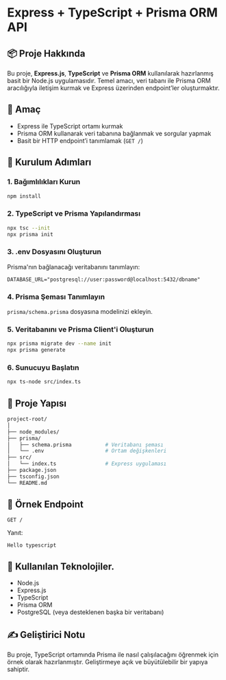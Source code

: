 # Express + TypeScript + Prisma ORM API

## 📦 Proje Hakkında

Bu proje, **Express.js**, **TypeScript** ve **Prisma ORM** kullanılarak hazırlanmış basit bir Node.js uygulamasıdır. Temel amacı, veri tabanı ile Prisma ORM aracılığıyla iletişim kurmak ve Express üzerinden endpoint’ler oluşturmaktır.

## 🎯 Amaç

- Express ile TypeScript ortamı kurmak
- Prisma ORM kullanarak veri tabanına bağlanmak ve sorgular yapmak
- Basit bir HTTP endpoint’i tanımlamak (`GET /`)

## 🔧 Kurulum Adımları

### 1. Bağımlılıkları Kurun

```bash
npm install
```

### 2. TypeScript ve Prisma Yapılandırması

```bash
npx tsc --init
npx prisma init
```

### 3. .env Dosyasını Oluşturun

Prisma'nın bağlanacağı veritabanını tanımlayın:

```
DATABASE_URL="postgresql://user:password@localhost:5432/dbname"
```

### 4. Prisma Şeması Tanımlayın

`prisma/schema.prisma` dosyasına modelinizi ekleyin.

### 5. Veritabanını ve Prisma Client'i Oluşturun

```bash
npx prisma migrate dev --name init
npx prisma generate
```

### 6. Sunucuyu Başlatın

```bash
npx ts-node src/index.ts
```

## 📁 Proje Yapısı

```bash
project-root/
│
├── node_modules/
├── prisma/
│   ├── schema.prisma           # Veritabanı şeması
│   └── .env                    # Ortam değişkenleri
├── src/
│   └── index.ts                # Express uygulaması
├── package.json
├── tsconfig.json
└── README.md
```

## 🚀 Örnek Endpoint

```http
GET /
```
Yanıt:
```
Hello typescript
```

## 🧠 Kullanılan Teknolojiler.

- Node.js
- Express.js
- TypeScript
- Prisma ORM
- PostgreSQL (veya desteklenen başka bir veritabanı)

## ✍️ Geliştirici Notu

Bu proje, TypeScript ortamında Prisma ile nasıl çalışılacağını öğrenmek için örnek olarak hazırlanmıştır. Geliştirmeye açık ve büyütülebilir bir yapıya sahiptir.

